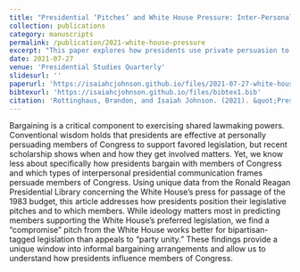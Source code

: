 ```yaml
---
title: "Presidential ‘Pitches’ and White House Pressure: Inter-Personal Presidential Persuasion in a Shared Lawmaking Environment"
collection: publications
category: manuscripts
permalink: /publication/2021-white-house-pressure
excerpt: "This paper explores how presidents use private persuasion to influence lawmakers in shared legislative contexts."
date: 2021-07-27
venue: 'Presidential Studies Quarterly'
slidesurl: ''
paperurl: 'https://isaiahcjohnson.github.io/files/2021-07-27-white-house-pressure.pdf'
bibtexurl: 'https://isaiahcjohnson.github.io/files/bibtex1.bib'
citation: 'Rottinghaus, Brandon, and Isaiah Johnson. (2021). &quot;Presidential ‘Pitches’ and White House Pressure: Inter-Personal Presidential Persuasion in a Shared Lawmaking Environment.&quot; <i>Presidential Studies Quarterly</i>.'
---
```


Bargaining is a critical component to exercising shared lawmaking powers. Conventional wisdom holds that presidents are effective at personally persuading members of Congress to support favored legislation, but recent scholarship shows when and how they get involved matters. Yet, we know less about specifically how presidents bargain with members of Congress and which types of interpersonal presidential communication frames persuade members of Congress. Using unique data from the Ronald Reagan Presidential Library concerning the White House’s press for passage of the 1983 budget, this article addresses how presidents position their legislative pitches and to which members. While ideology matters most in predicting members supporting the White House’s preferred legislation, we find a “compromise” pitch from the White House works better for bipartisan-tagged legislation than appeals to “party unity.” These findings provide a unique window into informal bargaining arrangements and allow us to understand how presidents influence members of Congress.


